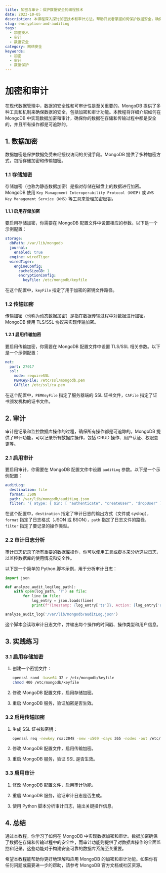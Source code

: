 ```yaml
---
title: 加密与审计：保护数据安全的编程技术
date: 2023-10-05
description: 本课程深入探讨加密技术和审计方法，帮助开发者掌握如何保护数据安全，确保系统完整性。
slug: encryption-and-auditing
tags:
  - 加密技术
  - 审计
  - 数据安全
category: 网络安全
keywords:
  - 加密
  - 审计
  - 数据保护
---
```


# 加密和审计

在现代数据管理中，数据的安全性和可审计性是至关重要的。MongoDB 提供了多种工具和机制来确保数据的安全，包括加密和审计功能。本教程将详细介绍如何在 MongoDB 中实现数据加密和审计，确保你的数据在存储和传输过程中都是安全的，并且所有操作都是可追踪的。

## 1. 数据加密

数据加密是保护数据免受未经授权访问的关键手段。MongoDB 提供了多种加密方式，包括存储加密和传输加密。

### 1.1 存储加密

存储加密（也称为静态数据加密）是指对存储在磁盘上的数据进行加密。MongoDB 使用 `Key Management Interoperability Protocol (KMIP)` 或 `AWS Key Management Service (KMS)` 等工具来管理加密密钥。

#### 1.1.1 启用存储加密

要启用存储加密，你需要在 MongoDB 配置文件中设置相应的参数。以下是一个示例配置：

```yaml
storage:
  dbPath: /var/lib/mongodb
  journal:
    enabled: true
  engine: wiredTiger
  wiredTiger:
    engineConfig:
      cacheSizeGB: 1
      encryptionConfig:
        keyFile: /etc/mongodb/keyfile
```

在这个配置中，`keyFile` 指定了用于加密的密钥文件路径。

### 1.2 传输加密

传输加密（也称为动态数据加密）是指在数据传输过程中对数据进行加密。MongoDB 使用 TLS/SSL 协议来实现传输加密。

#### 1.2.1 启用传输加密

要启用传输加密，你需要在 MongoDB 配置文件中设置 TLS/SSL 相关参数。以下是一个示例配置：

```yaml
net:
  port: 27017
  ssl:
    mode: requireSSL
    PEMKeyFile: /etc/ssl/mongodb.pem
    CAFile: /etc/ssl/ca.pem
```

在这个配置中，`PEMKeyFile` 指定了服务器端的 SSL 证书文件，`CAFile` 指定了证书颁发机构的证书文件。

## 2. 审计

审计是记录和监控数据库操作的过程，确保所有操作都是可追踪的。MongoDB 提供了审计功能，可以记录所有数据库操作，包括 CRUD 操作、用户认证、权限变更等。

### 2.1 启用审计

要启用审计，你需要在 MongoDB 配置文件中设置 `auditLog` 参数。以下是一个示例配置：

```yaml
auditLog:
  destination: file
  format: JSON
  path: /var/lib/mongodb/auditLog.json
  filter: '{ atype: { $in: [ "authenticate", "createUser", "dropUser" ] } }'
```

在这个配置中，`destination` 指定了审计日志的输出方式（文件或 syslog），`format` 指定了日志格式（JSON 或 BSON），`path` 指定了日志文件的路径，`filter` 指定了要记录的操作类型。

### 2.2 审计日志分析

审计日志记录了所有重要的数据库操作，你可以使用工具或脚本来分析这些日志，以监控数据库的使用情况和安全性。

以下是一个简单的 Python 脚本示例，用于分析审计日志：

```python
import json

def analyze_audit_log(log_path):
    with open(log_path, 'r') as file:
        for line in file:
            log_entry = json.loads(line)
            print(f"Timestamp: {log_entry['ts']}, Action: {log_entry['atype']}, User: {log_entry['user']}")

analyze_audit_log('/var/lib/mongodb/auditLog.json')
```

这个脚本会读取审计日志文件，并输出每个操作的时间戳、操作类型和用户信息。

## 3. 实践练习

### 3.1 启用存储加密

1. 创建一个密钥文件：
   ```bash
   openssl rand -base64 32 > /etc/mongodb/keyfile
   chmod 400 /etc/mongodb/keyfile
   ```

2. 修改 MongoDB 配置文件，启用存储加密。

3. 重启 MongoDB 服务，验证加密是否生效。

### 3.2 启用传输加密

1. 生成 SSL 证书和密钥：
   ```bash
   openssl req -newkey rsa:2048 -new -x509 -days 365 -nodes -out /etc/ssl/mongodb.pem -keyout /etc/ssl/mongodb.pem
   ```

2. 修改 MongoDB 配置文件，启用传输加密。

3. 重启 MongoDB 服务，验证 SSL 是否生效。

### 3.3 启用审计

1. 修改 MongoDB 配置文件，启用审计功能。

2. 重启 MongoDB 服务，验证审计日志是否生成。

3. 使用 Python 脚本分析审计日志，输出关键操作信息。

## 4. 总结

通过本教程，你学习了如何在 MongoDB 中实现数据加密和审计。数据加密确保了数据在存储和传输过程中的安全性，而审计功能则提供了对数据库操作的全面监控和记录。这些功能对于构建安全可靠的数据库系统至关重要。

希望本教程能帮助你更好地理解和应用 MongoDB 的加密和审计功能。如果你有任何问题或需要进一步的帮助，请参考 MongoDB 官方文档或社区资源。
